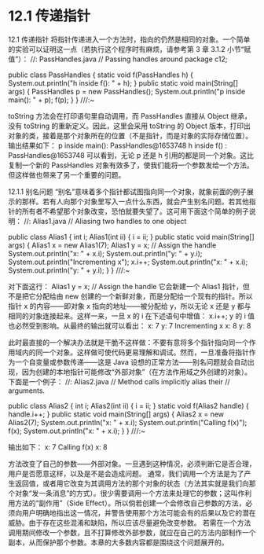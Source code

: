# 12.1 传递指针

12.1 传递指针
将指针传递进入一个方法时，指向的仍然是相同的对象。一个简单的实验可以证明这一点（若执行这个程序时有麻烦，请参考第 3 章 3.1.2 小节“赋值”）：
//: PassHandles.java
// Passing handles around
package c12;

public class PassHandles {
static void f(PassHandles h) {
System.out.println("h inside f(): " + h);
}
public static void main(String[] args) {
PassHandles p = new PassHandles();
System.out.println("p inside main(): " + p);
f(p);
}
} ///:~

toString 方法会在打印语句里自动调用，而 PassHandles 直接从 Object 继承，没有 toString 的重新定义。因此，这里会采用 toString 的 Object 版本，打印出对象的类，接着是那个对象所在的位置（不是指针，而是对象的实际存储位置）。输出结果如下：
p inside main(): PassHandles@1653748
h inside f() : PassHandles@1653748
可以看到，无论 p 还是 h 引用的都是同一个对象。这比复制一个新的 PassHandles 对象有效多了，使我们能将一个参数发给一个方法。但这样做也带来了另一个重要的问题。

12.1.1 别名问题
“别名”意味着多个指针都试图指向同一个对象，就象前面的例子展示的那样。若有人向那个对象里写入一点什么东西，就会产生别名问题。若其他指针的所有者不希望那个对象改变，恐怕就要失望了。这可用下面这个简单的例子说明：
//: Alias1.java
// Aliasing two handles to one object

public class Alias1 {
int i;
Alias1(int ii) { i = ii; }
public static void main(String[] args) {
Alias1 x = new Alias1(7);
Alias1 y = x; // Assign the handle
System.out.println("x: " + x.i);
System.out.println("y: " + y.i);
System.out.println("Incrementing x");
x.i++;
System.out.println("x: " + x.i);
System.out.println("y: " + y.i);
}
} ///:~

对下面这行：
Alias1 y = x; // Assign the handle
它会新建一个 Alias1 指针，但不是把它分配给由 new 创建的一个新鲜对象，而是分配给一个现有的指针。所以指针 x 的内容——即对象 x 指向的地址——被分配给 y，所以无论 x 还是 y 都与相同的对象连接起来。这样一来，一旦 x 的 i 在下述语句中增值：
x.i++;
y 的 i 值也必然受到影响。从最终的输出就可以看出：
x: 7
y: 7
Incrementing x
x: 8
y: 8

此时最直接的一个解决办法就是干脆不这样做：不要有意将多个指针指向同一个作用域内的同一个对象。这样做可使代码更易理解和调试。然而，一旦准备将指针作为一个自变量或参数传递——这是 Java 设想的正常方法——别名问题就会自动出现，因为创建的本地指针可能修改“外部对象”（在方法作用域之外创建的对象）。下面是一个例子：
//: Alias2.java
// Method calls implicitly alias their
// arguments.

public class Alias2 {
int i;
Alias2(int ii) { i = ii; }
static void f(Alias2 handle) {
handle.i++;
}
public static void main(String[] args) {
Alias2 x = new Alias2(7);
System.out.println("x: " + x.i);
System.out.println("Calling f(x)");
f(x);
System.out.println("x: " + x.i);
}
} ///:~

输出如下：
x: 7
Calling f(x)
x: 8

方法改变了自己的参数——外部对象。一旦遇到这种情况，必须判断它是否合理，用户是否愿意这样，以及是不是会造成问题。
通常，我们调用一个方法是为了产生返回值，或者用它改变为其调用方法的那个对象的状态（方法其实就是我们向那个对象“发一条消息”的方式）。很少需要调用一个方法来处理它的参数；这叫作利用方法的“副作用”（Side Effect）。所以倘若创建一个会修改自己参数的方法，必须向用户明确地指出这一情况，并警告使用那个方法可能会有的后果以及它的潜在威胁。由于存在这些混淆和缺陷，所以应该尽量避免改变参数。
若需在一个方法调用期间修改一个参数，且不打算修改外部参数，就应在自己的方法内部制作一个副本，从而保护那个参数。本章的大多数内容都是围绕这个问题展开的。
